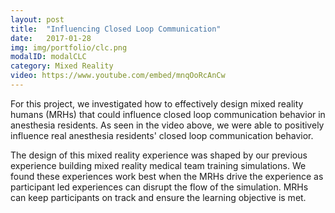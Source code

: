 ```yaml
---
layout: post
title:  "Influencing Closed Loop Communication"
date:   2017-01-28
img: img/portfolio/clc.png
modalID: modalCLC
category: Mixed Reality
video: https://www.youtube.com/embed/mnqOoRcAnCw
---
```

For this project, we investigated how to effectively design mixed reality humans (MRHs) that could influence closed loop communication behavior in anesthesia residents. As seen in the video above, we were able to positively influence real anesthesia residents' closed loop communication behavior. 

The design of this mixed reality experience was shaped by our previous experience building mixed reality medical team training simulations. We found these experiences work best when the MRHs drive the experience as participant led experiences can disrupt the flow of the simulation. MRHs can keep participants on track and ensure the learning objective is met.